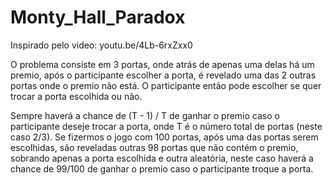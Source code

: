 # Monty_Hall_Paradox
Inspirado pelo video: youtu.be/4Lb-6rxZxx0

O problema consiste em 3 portas, onde atrás de apenas uma delas há um premio, após o participante escolher a porta, é revelado uma das 2 outras portas onde o premio não está.
O participante então pode escolher se quer trocar a porta escolhida ou não.

Sempre haverá a chance de (T - 1) / T de ganhar o premio caso o participante deseje trocar a porta, onde T é o número total de portas (neste caso 2/3).
Se fizermos o jogo com 100 portas, após uma das portas serem escolhidas, são reveladas outras 98 portas que não contém o premio, sobrando apenas a porta escolhida e outra aleatória, neste caso haverá a chance de 99/100 de ganhar o premio caso o participante troque a porta.
